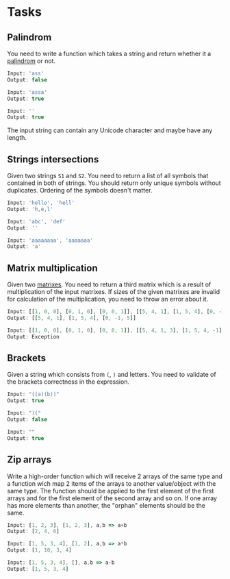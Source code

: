 # Tasks

## Palindrom
You need to write a function which takes a string and return whether it a [palindrom](https://en.wikipedia.org/wiki/Palindrome) or not.

```javascript
Input: 'ass'
Output: false

Input: 'assa'
Output: true

Input: ''
Output: true
```

The input string can contain any Unicode character and maybe have any length.

## Strings intersections
Given two strings `S1` and `S2`. You need to return a list of all symbols that contained in both of strings. You should return only unique symbols without duplicates. Ordering of the symbols doesn't matter.


```javascript
Input: 'hello', 'hell' 
Output: 'h,e,l'

Input: 'abc', 'def'
Output: ''

Input: 'aaaaaaaa', 'aaaaaaa'
Output: 'a'
```
## Matrix multiplication
Given two [matrixes](https://en.wikipedia.org/wiki/Matrix_(mathematics)). You need to return a third matrix which is a result of multiplication of the input matrixes. If sizes of the given matrixes are invalid for calculation of the multiplication, you need to throw an error about it.

```javascript
Input: [[1, 0, 0], [0, 1, 0], [0, 0, 1]], [[5, 4, 1], [1, 5, 4], [0, -1, 5]]
Output: [[5, 4, 1], [1, 5, 4], [0, -1, 5]]

Input: [[1, 0, 0], [0, 1, 0], [0, 0, 1]], [[5, 4, 1, 3], [1, 5, 4, -1], [0, -1, 5, 6], [1, 1, 1, 1]]
Output: Exception
```
## Brackets
Given a string which consists from `(`, `)` and letters. You need to validate of the brackets correctness in the expression.
```javascript
Input: "((a)(b))"
Output: true

Input: ")("
Output: false

Input: ""
Output: true
```
## Zip arrays
Write a high-order function which will receive 2 arrays of the same type and a function wich map 2 items of the arrays to another value/object with the same type. The function should be applied to the first element of the first arrays and for the first element of the second array and so on. If one array has more elements than another, the "orphan" elements should be the same. 
```javascript
Input: [1, 2, 3], [1, 2, 3], a,b => a+b
Output: [2, 4, 6]

Input: [1, 5, 3, 4], [1, 2], a,b => a*b
Output: [1, 10, 3, 4]

Input: [1, 5, 3, 4], [], a,b => a-b
Output: [1, 5, 3, 4]
```
